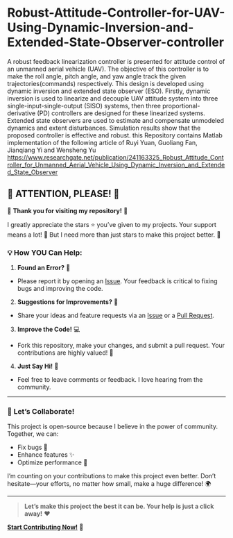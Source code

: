 # Robust-Attitude-Controller-for-UAV-Using-Dynamic-Inversion-and-Extended-State-Observer-controller
A robust feedback linearization controller is presented for attitude control of an unmanned aerial vehicle (UAV). The objective of this controller is to make the roll angle, pitch angle, and yaw angle track the given trajectories(commands) respectively. This design is developed using dynamic inversion and extended state observer (ESO). Firstly, dynamic inversion is used to linearize and decouple UAV attitude system into three single-input-single-output (SISO) systems, then three proportional-derivative (PD) controllers are designed for these linearized systems. Extended state observers are used to estimate and compensate unmodeled dynamics and extent disturbances. Simulation results show that the proposed controller is effective and robust.
 this Repository contains Matlab implementation of the following article of Ruyi Yuan, Guoliang Fan, Jianqiang Yi and Wensheng Yu  https://www.researchgate.net/publication/241163325_Robust_Attitude_Controller_for_Unmanned_Aerial_Vehicle_Using_Dynamic_Inversion_and_Extended_State_Observer

## 🚨 **ATTENTION, PLEASE!** 🚨

🎉 **Thank you for visiting my repository!** 🎉

I greatly appreciate the stars ⭐ you’ve given to my projects. Your support means a lot! 🙏 But I need more than just stars to make this project better. 🚀

### 💡 **How YOU Can Help:**

1. **Found an Error?** 🐛
  
  - Please report it by opening an [Issue](https://github.com/avionicscode/Robust-Attitude-Controller-for-UAV-Using-Dynamic-Inversion-and-Extended-State-Observer-controller/issues). Your feedback is critical to fixing bugs and improving the code.
2. **Suggestions for Improvements?** 🌟
  
  - Share your ideas and feature requests via an [Issue](https://github.com/avionicscode/Robust-Attitude-Controller-for-UAV-Using-Dynamic-Inversion-and-Extended-State-Observer-controller/issues) or a [Pull Request](https://github.com/avionicscode/Robust-Attitude-Controller-for-UAV-Using-Dynamic-Inversion-and-Extended-State-Observer-controller/pulls).
3. **Improve the Code!** 💻
  
  - Fork this repository, make your changes, and submit a pull request. Your contributions are highly valued! 💪
4. **Just Say Hi!** 👋
  
  - Feel free to leave comments or feedback. I love hearing from the community.

---

### 📢 **Let’s Collaborate!**

This project is open-source because I believe in the power of community. Together, we can:

- Fix bugs 🐞
- Enhance features ✨
- Optimize performance 🚀

I’m counting on your contributions to make this project even better. Don’t hesitate—your efforts, no matter how small, make a huge difference! 🌍

---

> **Let’s make this project the best it can be. Your help is just a click away!** ❤️

**[Start Contributing Now!](https://github.com/avionicscode/Robust-Attitude-Controller-for-UAV-Using-Dynamic-Inversion-and-Extended-State-Observer-controller)** 🙌
